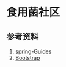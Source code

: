 # 食用菌社区
## 参考资料
 1. [spring-Guides](https://spring.io/guides)
 2. [Bootstrap](https://www.bootcss.com/)